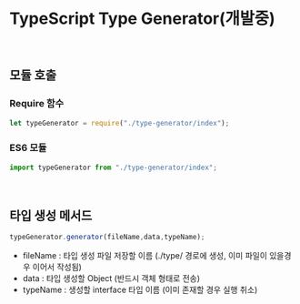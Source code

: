 # TypeScript Type Generator(개발중)

<br>

## 모듈 호출

### Require 함수

```javascript
let typeGenerator = require("./type-generator/index");
```

### ES6 모듈

```javascript
import typeGenerator from "./type-generator/index";
```

<br>

## 타입 생성 메서드

```javascript
typeGenerator.generator(fileName,data,typeName);
```

* fileName : 타입 생성 파일 저장할 이름 (./type/ 경로에 생성, 이미 파일이 있을경우 이어서 작성됨) 
* data : 타입 생성할 Object (반드시 객체 형태로 전송)
* typeName : 생성할 interface 타입 이름 (이미 존재할 경우 실행 취소)
